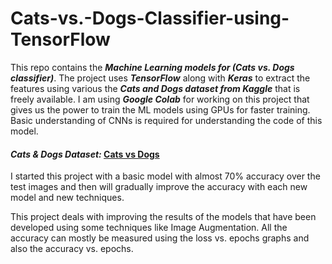 # Cats-vs.-Dogs-Classifier-using-TensorFlow

This repo contains the ***Machine Learning models for (Cats vs. Dogs classifier)***. The project uses ***TensorFlow*** along with ***Keras*** to extract the features using various the ***Cats and Dogs dataset from Kaggle*** that is freely available. I am using ***Google Colab*** for working on this project that gives us the power to train the ML models using GPUs for faster training. Basic understanding of CNNs is required for understanding the code of this model. 

#### ***Cats & Dogs Dataset:***   [Cats vs Dogs](https://www.kaggle.com/c/dogs-vs-cats)

I started this project with a basic model with almost 70% accuracy over the test images and then will gradually improve the accuracy with each new model and new techniques.

This project deals with improving the results of the models that have been developed using some techniques like Image Augmentation. All the accuracy can mostly be measured using the loss vs. epochs graphs and also the accuracy vs. epochs.
